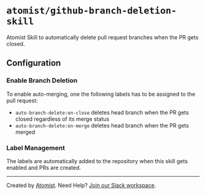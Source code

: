 # `atomist/github-branch-deletion-skill`

<!---atomist-skill-readme:start--->

Atomist Skill to automatically delete pull request branches when the PR gets closed.

## Configuration

### Enable Branch Deletion

To enable auto-merging, one the following labels has to be assigned to the pull request:

 * `auto-branch-delete:on-close` deletes head branch when the PR gets closed regardless of its merge status
 * `auto-branch-delete:on-merge` deletes head branch when the PR gets merged

### Label Management

The labels are automatically added to the repository when this skill gets enabled and PRs are created.

<!---atomist-skill-readme:end--->

---

Created by [Atomist][atomist].
Need Help?  [Join our Slack workspace][slack].

[atomist]: https://atomist.com/ (Atomist - How Teams Deliver Software)
[slack]: https://join.atomist.com/ (Atomist Community Slack)
 
